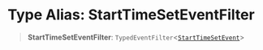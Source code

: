 # Type Alias: StartTimeSetEventFilter

> **StartTimeSetEventFilter**: `TypedEventFilter`\<[`StartTimeSetEvent`](StartTimeSetEvent.md)\>
